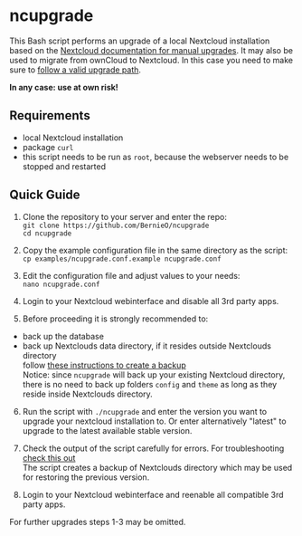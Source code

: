 # ncupgrade

This Bash script performs an upgrade of a local Nextcloud installation based on the [Nextcloud documentation for manual upgrades](https://github.com/nextcloud/documentation/blob/master/admin_manual/maintenance/manual_upgrade.rst#upgrade-manually).
It may also be used to migrate from ownCloud to Nextcloud. In this case you need to make sure to [follow a valid upgrade path](https://nextcloud.com/migration/).  

**In any case: use at own risk!**  

## Requirements

- local Nextcloud installation  
- package `curl` 
- this script needs to be run as `root`, because the webserver needs to be stopped and restarted  

## Quick Guide

1. Clone the repository to your server and enter the repo:  
`git clone https://github.com/BernieO/ncupgrade`  
`cd ncupgrade`  

2. Copy the example configuration file in the same directory as the script:  
`cp examples/ncupgrade.conf.example ncupgrade.conf`  

3. Edit the configuration file and adjust values to your needs:  
`nano ncupgrade.conf`  

4. Login to your Nextcloud webinterface and disable all 3rd party apps.  

5. Before proceeding it is strongly recommended to:  
- back up the database  
- back up Nextclouds data directory, if it resides outside Nextclouds directory  
follow [these instructions to create a backup](https://github.com/nextcloud/documentation/blob/master/admin_manual/maintenance/backup.rst#backup)  
Notice: since `ncupgrade` will back up your existing Nextcloud directory, there is no need to back up folders `config` and `theme` as long as they reside inside Nextclouds directory.  

6. Run the script with `./ncupgrade` and enter the version you want to upgrade your nextcloud installation to. Or enter alternatively "latest" to upgrade to the latest available stable version.  

7. Check the output of the script carefully for errors. For troubleshooting [check this out](https://github.com/nextcloud/documentation/blob/master/admin_manual/maintenance/manual_upgrade.rst#troubleshooting)  
The script creates a backup of Nextclouds directory which may be used for restoring the previous version.  

8. Login to your Nextcloud webinterface and reenable all compatible 3rd party apps. 

For further upgrades steps 1-3 may be omitted.
